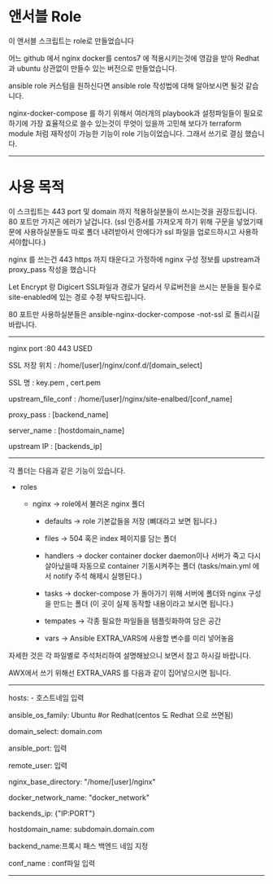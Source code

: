 # 앤서블 Role

이 앤서블 스크립트는 role로 만들었습니다

어느 github 에서 nginx docker를 centos7 에 적용시키는것에 영감을 받아 Redhat 과 ubuntu 상관없이 만들수 있는 버전으로 만들었습니다.

ansible role 커스텀을 원하신다면 ansible role 작성법에 대해 알아보시면 될것 같습니다.

nginx-docker-compose 를 하기 위해서 여러개의 playbook과 설정파일들이 필요로 하기에 가장 효율적으로 쓸수 있는것이 무엇이 있을까 고민해 보다가 terraform module 처럼 재작성이 가능한 기능이 role 기능이었습니다. 그래서 쓰기로 결심 했습니다.


---

# 사용 목적

이 스크립트는 443 port 및 domain 까지 적용하실분들이 쓰시는것을 권장드립니다. 80 포트만 가지곤 에러가 날겁니다.
(ssl 인증서를 가져오게 하기 위해 구문을 넣었기때문에 사용하실분들도 따로 폴더 내려받아서 안에다가 ssl 파일을 업로드하시고 사용하셔야합니다.)

 nginx 를 쓰는건 443 https 까지 태운다고 가정하에 nginx 구성 정보를 upstream과 proxy_pass 작성을 했습니다

Let Encrypt 랑 Digicert SSL파일과 경로가 달라서 무료버전을 쓰시는 분들을 필수로 site-enabled에 있는 경로 수정 부탁드립니다.

 80 포트만 사용하실분들은 ansible-nginx-docker-compose -not-ssl 로 돌리시길 바랍니다.

---

nginx port :80 443 USED

SSL 저장 위치 : /home/[user]/nginx/conf.d/[domain_select]

SSL 명 : key.pem , cert.pem

upstream_file_conf : /home/[user]/nginx/site-enalbed/[conf_name]

proxy_pass : [backend_name]

server_name : [hostdomain_name]

upstream IP : [backends_ip]

---

각 폴더는 다음과 같은 기능이 있습니다.

- roles

    - nginx -> role에서 불러온 nginx 폴더

        - defaults -> role 기본값들을 저장 (뼈대라고 보면 됩니다.)

        - files -> 504 혹은 index 페이지를 담는 폴더

        - handlers -> docker container docker daemon이나 서버가 죽고 다시 살아났을때 자동으로 container 
        기동시켜주는 폴더 (tasks/main.yml 에서 notify 주석 해제시 실행된다.)

        - tasks -> docker-compose 가 돌아가기 위해 서버에 폴더와 nginx 구성을 만드는 폴더 (이 곳이 실제 동작할 내용이라고 보시면 됩니다.)
 
        - tempates -> 각종 필요한 파일들을 템플릿화하여 담은 공간
 
        - vars -> Ansible EXTRA_VARS에 사용할 변수를 미리 넣어놓음

자세한 것은 각 파일별로 주석처리하여 설명해놨으니 보면서 참고 하시길 바랍니다.

AWX에서 쓰기 위해선 EXTRA_VARS 를 다음과 같이 집어넣으시면 됩니다.

---
hosts: 
  \- 호스트네임 입력

ansible_os_family: Ubuntu #or Redhat(centos 도 Redhat 으로 쓰면됨)

domain_select: domain.com

ansible_port: 입력

remote_user: 입력

nginx_base_directory: "/home/\[user\]/nginx"

docker_network_name: "docker_network"

backends_ip: {"IP:PORT"}

hostdomain_name: subdomain.domain.com

backend_name:프록시 패스 백엔드 네임 지정

conf_name : conf파일 입력

---

